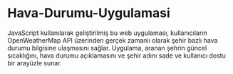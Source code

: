 # Hava-Durumu-Uygulamasi
JavaScript kullanılarak geliştirilmiş bu web uygulaması, kullanıcıların OpenWeatherMap API üzerinden gerçek zamanlı olarak şehir bazlı hava durumu bilgisine ulaşmasını sağlar. Uygulama, aranan şehrin güncel sıcaklığını, hava durumu açıklamasını ve şehir adını sade ve kullanıcı dostu bir arayüzle sunar.
